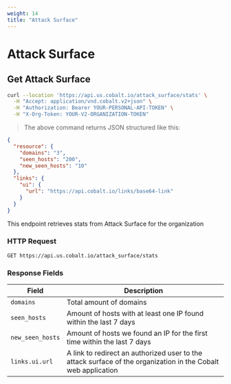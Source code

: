 ```yaml
---
weight: 14
title: "Attack Surface"
---
```


# Attack Surface

## Get Attack Surface

```sh
curl --location 'https://api.us.cobalt.io/attack_surface/stats' \
  -H "Accept: application/vnd.cobalt.v2+json" \
  -H "Authorization: Bearer YOUR-PERSONAL-API-TOKEN" \
  -H "X-Org-Token: YOUR-V2-ORGANIZATION-TOKEN"
```

> The above command returns JSON structured like this:

```json
{
  "resource": {
    "domains": "3",
    "seen_hosts": "200",
    "new_seen_hosts": "10"
  },
  "links": {
    "ui": {
      "url": "https://api.cobalt.io/links/base64-link"
    }
  }
}
```

This endpoint retrieves stats from Attack Surface for the organization

### HTTP Request

`GET https://api.us.cobalt.io/attack_surface/stats`

### Response Fields

| Field            | Description                                                                                                   |
| ---------------- | ------------------------------------------------------------------------------------------------------------- |
| `domains`        | Total amount of domains                                                                                       |
| `seen_hosts`     | Amount of hosts with at least one IP found within the last 7 days                                             |
| `new_seen_hosts` | Amount of hosts we found an IP for the first time within the last 7 days                                      |
| `links.ui.url`   | A link to redirect an authorized user to the attack surface of the organization in the Cobalt web application |
